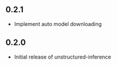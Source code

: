 ## 0.2.1

* Implement auto model downloading

## 0.2.0

* Initial release of unstructured-inference
